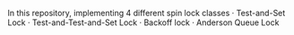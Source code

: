 In this repository, implementing 4 different spin lock classes
·         Test-and-Set Lock
·         Test-and-Test-and-Set Lock
·         Backoff lock
·         Anderson Queue Lock
